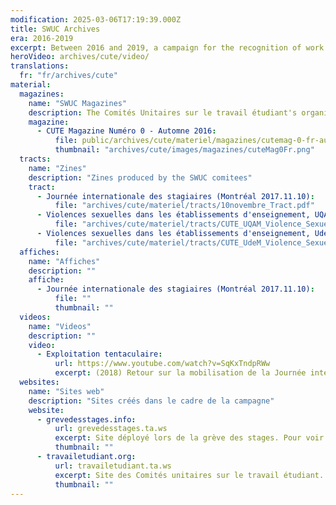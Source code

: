 ```yaml
---
modification: 2025-03-06T17:19:39.000Z
title: SWUC Archives
era: 2016-2019
excerpt: Between 2016 and 2019, a campaign for the recognition of work done as a student is led by the CUTE (Comités unitaires sur le travail étudiant).
heroVideo: archives/cute/video/
translations:
  fr: "fr/archives/cute"
material:
  magazines:
    name: "SWUC Magazines"
    description: The Comités Unitaires sur le travail étudiant's organizing publication
    magazine:
      - CUTE Magazine Numéro 0 - Automne 2016:
          file: public/archives/cute/materiel/magazines/cutemag-0-fr-automne-2016_september_1st.pdf
          thumbnail: "archives/cute/images/magazines/cuteMag0Fr.png"
  tracts:
    name: "Zines"
    description: "Zines produced by the SWUC comitees"
    tract:
      - Journée internationale des stagiaires (Montréal 2017.11.10):
          file: "archives/cute/materiel/tracts/10novembre_Tract.pdf"
      - Violences sexuelles dans les établissements d'enseignement, UQAM (Montréal 2017.08.21):
          file: "archives/cute/materiel/tracts/CUTE_UQAM_Violence_Sexuelle.pdf"
      - Violences sexuelles dans les établissements d'enseignement, UdeM (Montréal 2017.08.21):
          file: "archives/cute/materiel/tracts/CUTE_UdeM_Violence_Sexuelle.pdf"
  affiches:
    name: "Affiches"
    description: ""
    affiche:
      - Journée internationale des stagiaires (Montréal 2017.11.10):
          file: ""
          thumbnail: ""
  videos:
    name: "Videos"
    description: ""
    video:
      - Exploitation tentaculaire:
          url: https://www.youtube.com/watch?v=SqKxTndpRWw
          excerpt: (2018) Retour sur la mobilisation de la Journée internationale des stagiaires pour préparer la grève mondiale des stagiaires (20 février) et la grève mondiale des femmes (8 mars).
  websites:
    name: "Sites web"
    description: "Sites créés dans le cadre de la campagne"
    website:
      - grevedesstages.info:
          url: grevedesstages.ta.ws
          excerpt: Site déployé lors de la grève des stages. Pour voir une version archivée cliquez sur l'image
          thumbnail: ""
      - travailetudiant.org:
          url: travailetudiant.ta.ws
          excerpt: Site des Comités unitaires sur le travail étudiant. Pour voir une version archivée cliquez sur l'image
          thumbnail: ""
---
```

